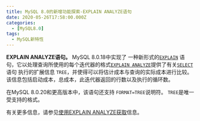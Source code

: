```yaml
---
title: MySQL 8.0的新增功能探索-EXPLAIN ANALYZE语句
date: 2020-05-26T17:58:00.000Z
categories:
  - [MySQL8.0]
tags:
  - MySQL新特性
---
```


**EXPLAIN ANALYZE语句。** MySQL 8.0.18中实现了 一种新形式的[`EXPLAIN`](https://dev.mysql.com/doc/refman/8.0/en/explain.html) 语句，它以处理查询所使用的每个迭代器的格式[`EXPLAIN ANALYZE`](https://dev.mysql.com/doc/refman/8.0/en/explain.html#explain-analyze)提供了有关[`SELECT`](https://dev.mysql.com/doc/refman/8.0/en/select.html)语句 执行的扩展信息 `TREE`，并使得可以将估计成本与查询的实际成本进行比较。该信息包括启动成本，总成本，此迭代器返回的行数以及执行的循环数。

在MySQL 8.0.20和更高版本中，该语句还支持 `FORMAT=TREE`说明符。 `TREE`是唯一受支持的格式。

有关更多信息，请参见[使用EXPLAIN ANALYZE获取](https://dev.mysql.com/doc/refman/8.0/en/explain.html#explain-analyze)信息。

